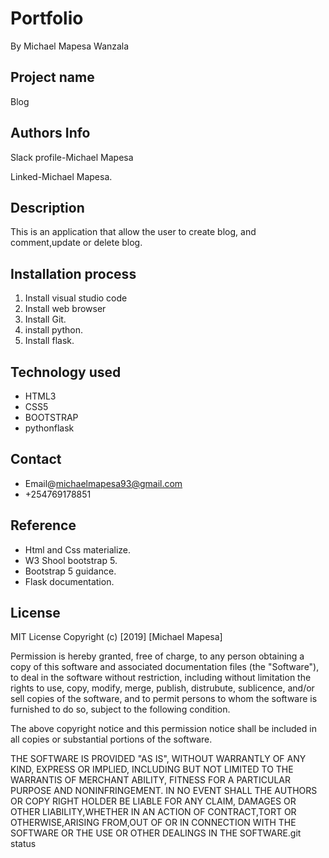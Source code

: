 # Portfolio
By Michael Mapesa Wanzala

## Project name

Blog

## Authors Info

Slack profile-Michael Mapesa

Linked-Michael Mapesa.


## Description

 This is an application that allow the user to create blog, and comment,update or delete blog.

## Installation process


1. Install visual studio code
2. Install  web browser
3. Install Git.
4. install python.
5. Install flask.


## Technology used

 * HTML3
 * CSS5
 * BOOTSTRAP
 * pythonflask

 ## Contact

 * Email@michaelmapesa93@gmail.com
 * +254769178851

## Reference

* Html and Css materialize.
* W3 Shool bootstrap 5.
* Bootstrap 5 guidance.
* Flask documentation. 

## License

MIT License
Copyright (c) [2019] [Michael Mapesa]

Permission is hereby granted, free of charge, to any person obtaining a copy of this software and associated documentation files (the "Software"), to deal in the software without restriction, including without limitation the rights to use, copy, modify, merge, publish, distrubute, sublicence, and/or sell copies of the software, and to permit persons to whom the software is furnished to do so, subject to the following condition.

The above copyright notice and this permission notice shall be included in all copies or substantial portions of the software.

THE SOFTWARE IS PROVIDED "AS IS", WITHOUT WARRANTLY OF ANY KIND, EXPRESS OR IMPLIED, INCLUDING BUT NOT LIMITED TO THE WARRANTIS OF MERCHANT ABILITY, FITNESS FOR A PARTICULAR PURPOSE AND NONINFRINGEMENT. IN NO EVENT SHALL THE AUTHORS OR COPY RIGHT HOLDER BE LIABLE FOR ANY CLAIM, DAMAGES OR OTHER LIABILITY,WHETHER IN AN ACTION OF CONTRACT,TORT OR OTHERWISE,ARISING FROM,OUT OF OR IN CONNECTION WITH THE SOFTWARE OR THE USE OR OTHER DEALINGS IN THE SOFTWARE.git status

